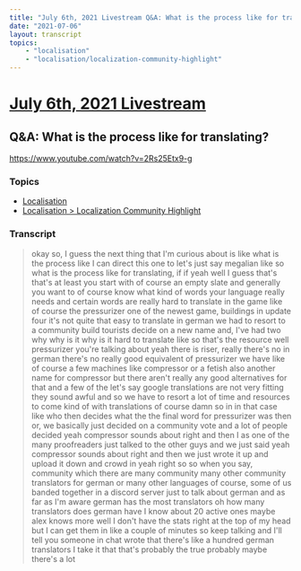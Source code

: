 ```yaml
---
title: "July 6th, 2021 Livestream Q&A: What is the process like for translating?"
date: "2021-07-06"
layout: transcript
topics:
    - "localisation"
    - "localisation/localization-community-highlight"
---
```

# [July 6th, 2021 Livestream](../2021-07-06.md)
## Q&A: What is the process like for translating?
https://www.youtube.com/watch?v=2Rs25Etx9-g

### Topics
* [Localisation](../topics/localisation.md)
* [Localisation > Localization Community Highlight](../topics/localisation/localization-community-highlight.md)

### Transcript

> okay so, I guess the next thing that I'm curious about is like what is the process like I can direct this one to let's just say megalian like so what is the process like for translating, if if yeah well I guess that's that's at least you start with of course an empty slate and generally you want to of course know what kind of words your language really needs and certain words are really hard to translate in the game like of course the pressurizer one of the newest game, buildings in update four it's not quite that easy to translate in german we had to resort to a community build tourists decide on a new name and, I've had two why why is it why is it hard to translate like so that's the resource well pressurizer you're talking about yeah there is riser, really there's no in german there's no really good equivalent of pressurizer we have like of course a few machines like compressor or a fetish also another name for compressor but there aren't really any good alternatives for that and a few of the let's say google translations are not very fitting they sound awful and so we have to resort a lot of time and resources to come kind of with translations of course damn so in in that case like who then decides what the the final word for pressurizer was then or, we basically just decided on a community vote and a lot of people decided yeah compressor sounds about right and then I as one of the many proofreaders just talked to the other guys and we just said yeah compressor sounds about right and then we just wrote it up and upload it down and crowd in yeah right so so when you say, community which there are many community many other community translators for german or many other languages of course, some of us banded together in a discord server just to talk about german and as far as I'm aware german has the most translators oh how many translators does german have I know about 20 active ones maybe alex knows more well I don't have the stats right at the top of my head but I can get them in like a couple of minutes so keep talking and I'll tell you someone in chat wrote that there's like a hundred german translators I take it that that's probably the true probably maybe there's a lot
